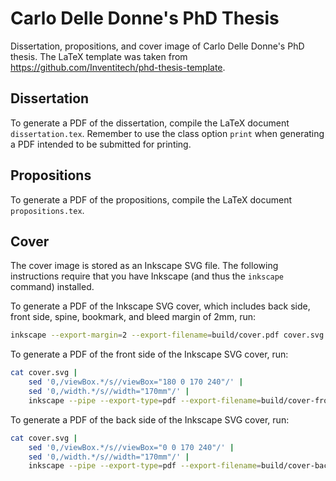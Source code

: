 # Carlo Delle Donne's PhD Thesis

Dissertation, propositions, and cover image of Carlo Delle Donne's PhD thesis.
The LaTeX template was taken from
https://github.com/Inventitech/phd-thesis-template.

## Dissertation

To generate a PDF of the dissertation, compile the LaTeX document
`dissertation.tex`. Remember to use the class option `print` when generating a
PDF intended to be submitted for printing.

## Propositions

To generate a PDF of the propositions, compile the LaTeX document
`propositions.tex`.

## Cover

The cover image is stored as an Inkscape SVG file. The following instructions
require that you have Inkscape (and thus the `inkscape` command) installed.

To generate a PDF of the Inkscape SVG cover, which includes back side, front
side, spine, bookmark, and bleed margin of 2mm, run:

```sh
inkscape --export-margin=2 --export-filename=build/cover.pdf cover.svg
```

To generate a PDF of the front side of the Inkscape SVG cover, run:

```sh
cat cover.svg |
    sed '0,/viewBox.*/s//viewBox="180 0 170 240"/' |
    sed '0,/width.*/s//width="170mm"/' |
    inkscape --pipe --export-type=pdf --export-filename=build/cover-front.pdf
```

To generate a PDF of the back side of the Inkscape SVG cover, run:

```sh
cat cover.svg |
    sed '0,/viewBox.*/s//viewBox="0 0 170 240"/' |
    sed '0,/width.*/s//width="170mm"/' |
    inkscape --pipe --export-type=pdf --export-filename=build/cover-back.pdf
```
